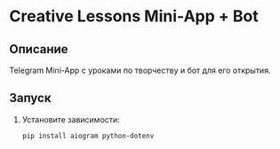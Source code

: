 # Creative Lessons Mini-App + Bot

## Описание
Telegram Mini-App с уроками по творчеству и бот для его открытия.

## Запуск
1. Установите зависимости:
   ```bash
   pip install aiogram python-dotenv